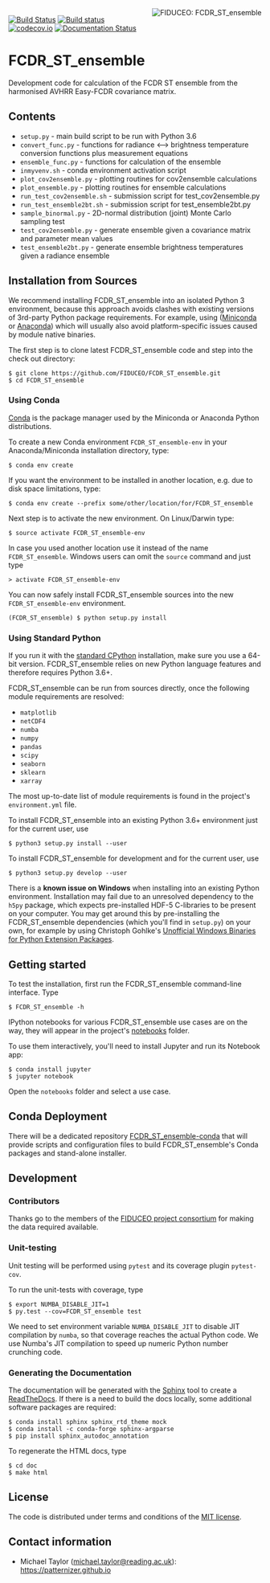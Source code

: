 <img alt="FIDUCEO: FCDR_ST_ensemble" align="right" src="http://www.fiduceo.eu/sites/default/files/FIDUCEO-logo.png">

[![Build Status](https://travis-ci.org/patternizer/ENSEMBLE_SST.svg?branch=master)](https://travis-ci.org/patternizer/ENSEMBLE_SST)
[![Build status](https://ci.appveyor.com/api/projects/status/leugvo8fq7nx6kym/branch/master?svg=true)](https://ci.appveyor.com/project/patternizer/ENSEMBLE_SST-core)
[![codecov.io](https://codecov.io/github/patternizer/ENSEMBLE_SST/coverage.svg?branch=master)](https://codecov.io/github/patternizer/ENSEMBLE_SST?branch=master)
[![Documentation Status](https://readthedocs.org/projects/ENSEMBLE_SST/badge/?version=latest)](http://ENSEMBLE_SST.readthedocs.io/en/latest/?badge=latest)
                
# FCDR_ST_ensemble

Development code for calculation of the FCDR ST ensemble from the harmonised AVHRR Easy-FCDR covariance matrix. 

## Contents

* `setup.py` - main build script to be run with Python 3.6
* `convert_func.py` - functions for radiance <--> brightness temperature conversion functions plus measurement equations
* `ensemble_func.py` - functions for calculation of the ensemble
* `inmyvenv.sh` - conda environment activation script
* `plot_cov2ensemble.py` - plotting routines for cov2ensemble calculations
* `plot_ensemble.py` - plotting routines for ensemble calculations
* `run_test_cov2ensemble.sh` - submission script for test_cov2ensemble.py
* `run_test_ensemble2bt.sh` - submission script for test_ensemble2bt.py
* `sample_binormal.py` - 2D-normal distribution (joint) Monte Carlo sampling test
* `test_cov2ensemble.py` - generate ensemble given a covariance matrix and parameter mean values
* `test_ensemble2bt.py` - generate ensemble brightness temperatures given a radiance ensemble

## Installation from Sources

We recommend installing FCDR_ST_ensemble into an isolated Python 3 environment, because this
approach avoids clashes with existing versions of 3rd-party Python package requirements. 
For example, using ([Miniconda](http://conda.pydata.org/miniconda.html) 
or [Anaconda](https://www.continuum.io/downloads)) which will usually also avoid platform-specific 
issues caused by module native binaries.

The first step is to clone latest FCDR_ST_ensemble code and step into the check out directory: 

    $ git clone https://github.com/FIDUCEO/FCDR_ST_ensemble.git
    $ cd FCDR_ST_ensemble

### Using Conda

[Conda](https://conda.io/docs/intro.html) is the package manager used by the Miniconda or 
Anaconda Python distributions.

To create a new Conda environment `FCDR_ST_ensemble-env` in your Anaconda/Miniconda installation directory, type:

    $ conda env create

If you want the environment to be installed in another location, e.g. due to disk space limitations, type:

    $ conda env create --prefix some/other/location/for/FCDR_ST_ensemble

Next step is to activate the new environment. On Linux/Darwin type:

    $ source activate FCDR_ST_ensemble-env

In case you used another location use it instead of the name `FCDR_ST_ensemble`.
Windows users can omit the `source` command and just type

    > activate FCDR_ST_ensemble-env

You can now safely install FCDR_ST_ensemble sources into the new `FCDR_ST_ensemble-env` environment.
    
    (FCDR_ST_ensemble) $ python setup.py install
    
### Using Standard Python 

If you run it with the [standard CPython](https://www.python.org/downloads/) installation,
make sure you use a 64-bit version. FCDR_ST_ensemble relies on new Python language features and therefore 
requires Python 3.6+.

FCDR_ST_ensemble can be run from sources directly, once the following module requirements are resolved:

* `matplotlib`
* `netCDF4`
* `numba`
* `numpy`
* `pandas`
* `scipy`
* `seaborn`
* `sklearn`
* `xarray`

The most up-to-date list of module requirements is found in the project's `environment.yml` file.

To install FCDR_ST_ensemble into an existing Python 3.6+ environment just for the current user, use

    $ python3 setup.py install --user
    
To install FCDR_ST_ensemble for development and for the current user, use

    $ python3 setup.py develop --user

There is a **known issue on Windows** when installing into an existing Python environment. Installation may
fail due to an unresolved dependency to the `h5py` package, which expects pre-installed 
HDF-5 C-libraries to be present on your computer. You may get around this by pre-installing the FCDR_ST_ensemble dependencies (which you'll find in `setup.py`) 
on your own, for example by using Christoph Gohlke's 
[Unofficial Windows Binaries for Python Extension Packages](http://www.lfd.uci.edu/~gohlke/pythonlibs/).

## Getting started

To test the installation, first run the FCDR_ST_ensemble command-line interface. Type
    
    $ FCDR_ST_ensemble -h

IPython notebooks for various FCDR_ST_ensemble use cases are on the way, they will appear in the project's
[notebooks](https://github.com/FIDUCEO/FCDR_ST_ensemble/tree/master/notebooks) folder.

To use them interactively, you'll need to install Jupyter and run its Notebook app:

    $ conda install jupyter
    $ jupyter notebook

Open the `notebooks` folder and select a use case.

## Conda Deployment

There will be a dedicated repository [FCDR_ST_ensemble-conda](https://github.com/FIDUCEO/FCDR_ST_ensemble/FCDR_ST_ensemble-conda)
that will provide scripts and configuration files to build FCDR_ST_ensemble's Conda packages and stand-alone installer.

## Development

### Contributors

Thanks go to the members of the [FIDUCEO project consortium](http://www.fiduceo.eu/partners) for making the data required available. 

### Unit-testing

Unit testing will be performed using `pytest` and its coverage plugin `pytest-cov`.

To run the unit-tests with coverage, type

    $ export NUMBA_DISABLE_JIT=1
    $ py.test --cov=FCDR_ST_ensemble test
    
We need to set environment variable `NUMBA_DISABLE_JIT` to disable JIT compilation by `numba`, so that 
coverage reaches the actual Python code. We use Numba's JIT compilation to speed up numeric Python 
number crunching code.

### Generating the Documentation

The documentation will be generated with the [Sphinx](http://www.sphinx-doc.org/en/stable/rest.html) tool to create
a [ReadTheDocs](http://FCDR_ST_ensemble.readthedocs.io/en/latest/?badge=latest). 
If there is a need to build the docs locally, some 
additional software packages are required:

    $ conda install sphinx sphinx_rtd_theme mock
    $ conda install -c conda-forge sphinx-argparse
    $ pip install sphinx_autodoc_annotation

To regenerate the HTML docs, type    
    
    $ cd doc
    $ make html

## License

The code is distributed under terms and conditions of the [MIT license](https://opensource.org/licenses/MIT).

## Contact information

* Michael Taylor (michael.taylor@reading.ac.uk): https://patternizer.github.io

